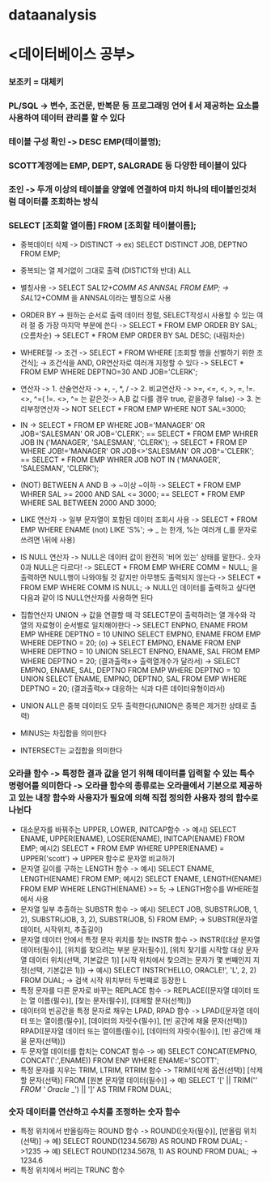 # dataanalysis

# <데이터베이스 공부>
### 보조키 = 대체키
### PL/SQL -> 변수, 조건문, 반복문 등 프로그래밍 언어ㅔ서 제공하는 요소를 사용하여 데이터 관리를 할 수 있다
### 테이블 구성 확인 -> DESC EMP(테이블명);
### SCOTT계정에는 EMP, DEPT, SALGRADE 등 다양한 테이블이 있다
### 조인 -> 두개 이상의 테이블을 양옆에 연결하여 마치 하나의 테이블인것처럼 데이터를 조회하는 방식
### SELECT [조회할 열이름] FROM [조회할 테이블이름];
- 중복데이터 삭제 -> DISTINCT -> ex) SELECT DISTINCT JOB, DEPTNO FROM EMP;
- 중복되는 열 제거없이 그대로 출력 (DISTICT와 반대) ALL 
- 별칭사용 -> SELECT SAL*12+COMM AS ANNSAL FROM EMP; -> SAL*12+COMM 을 ANNSAL이라는 별칭으로 사용
- ORDER BY -> 원하는 순서로 출력 데이터 정렬, SELECT작성시 사용할 수 있는 여러 절 중 가장 마지막 부분에 쓴다
           -> SELECT * FROM EMP ORDER BY SAL; (오름차순)
           -> SELECT * FROM EMP ORDER BY SAL DESC; (내림차순)
           
- WHERE절 -> 조건 -> SELECT * FROM WHERE [조회할 행을 선별하기 위한 조건식]; -> 조건식을 AND, OR연산자로 여러개 지정할 수 있다
          -> SELECT * FROM EMP WHERE DEPTNO=30 AND JOB='CLERK';
- 연산자 -> 1. 산술연산자 -> +, -, *, /
         -> 2. 비교연산자 -> >=, <=, <, >, =, !=. <>, ^=(  !=. <>, ^= 는 같은것-> A,B 값 다를 경우 true, 같을경우 false)
         -> 3. 논리부정연산자 -> NOT 
         SELECT * FROM EMP WHERE NOT SAL=3000;
         
- IN -> SELECT * FROM EP WHERE JOB='MANAGER' OR JOB='SALESMAN' OR JOB='CLERK'; == SELECT * FROM EMP WHRER JOB IN ('MANAGER', 'SALESMAN', 'CLERK');
     -> SELECT * FROM EP WHERE JOB!='MANAGER' OR JOB<>'SALESMAN' OR JOB^='CLERK'; == SELECT * FROM EMP WHRER JOB NOT IN ('MANAGER', 'SALESMAN', 'CLERK');
- (NOT) BETWEEN A AND B -> ~이상 ~이하 -> SELECT * FROM EMP WHRER SAL >= 2000 AND SAL <= 3000; == SELECT * FROM EMP WHERE SAL BETWEEN 2000 AND 3000;
- LIKE 연산자 -> 일부 문자열이 포함된 데이터 조회시 사용 -> SELECT * FROM EMP WHERE ENAME (not) LIKE 'S%'; -> _ 는 한개, %는 여러개 (_를 문자로 쓰려면 \뒤에 사용)
- IS NULL 연산자 -> NULL은 데이터 값이 완전히 '비어 있는' 상태를 말한다.. 숫자 0과 NULL은 다르다!
                 -> SELECT * FROM EMP WHERE COMM = NULL; 을 출력하면 NULL행이 나와야될 것 같지만 아무행도 출력되지 않는다
                 -> SELECT * FROM EMP WHERE COMM IS NULL; -> NULL인 데이터를 출력하고 싶다면 다음과 같이 IS NULL연산자를 사용하면 된다
- 집합연산자 UNION -> 값을 연결할 때 각 SELECT문이 출력하려는 열 개수와 각 열의 자료형이 순서별로 일치해야한다
                  -> SELECT ENPNO, ENAME FROM EMP WHERE DEPTNO = 10 UNINO SELECT EMPNO, ENAME FROM EMP WHERE DEPTNO = 20; (o)
                  -> SELECT EMPNO, ENAME FROM ENP WHERE DEPTNO = 10 UNION SELECT ENPNO, ENAME, SAL FROM EMP WHERE DEPTNO = 20; (결과출력x-> 출력열개수가 달라서)
                  -> SELECT EMPNO, ENAME, SAL, DEPTNO FROM EMP WHERE DEPTNO = 10 UNION SELECT ENAME, EMPNO, DEPTNO, SAL FROM EMP WHERE DEPTNO = 20; (결과출력x-> 대응하는 식과 다른 데이터유형이라서)
- UNION ALL은 중복 데이터도 모두 출력한다(UNION은 중복은 제거한 상태로 출력)
- MINUS는 차집합을 의미한다 
- INTERSECT는 교집합을 의미한다
                  
### 오라클 함수 -> 특정한 결과 값을 얻기 위해 데이터를 입력할 수 있는 특수 명령어를 의미한다 -> 오라클 함수의 종류로는 오라클에서 기본으로 제공하고 있는 내장 함수와 사용자가 필요에 의해 직접 정의한 사용자 정의 함수로 나뉜다
- 대소문자를 바꿔주는 UPPER, LOWER, INITCAP함수 -> 예시) SELECT ENAME, UPPER(ENAME), LOSER(ENAME), INITCAP(ENAME) FROM EMP;
                                                 예시2) SELECT * FROM EMP WHERE UPPER(ENAME) = UPPER('scott') -> UPPER 함수로 문자열 비교하기
- 문자열 길이를 구하는 LENGTH 함수 -> 예시) SELECT ENAME, LENGTH(ENAME) FROM EMP;
                                    예시2) SELECT ENAME, LENGTH(ENAME) FROM EMP WHERE LENGTH(ENAME) >= 5; -> LENGTH함수를 WHERE절에서 사용
- 문자열 일부 추출하는 SUBSTR 함수 -> 예시) SELECT JOB, SUBSTR(JOB, 1, 2), SUBSTR(JOB, 3, 2), SUBSTR(JOB, 5) FROM EMP; -> SUBSTR(문자열 데이터, 시작위치, 추출길이)
- 문자열 데이터 안에서 특정 문자 위치를 찾는 INSTR 함수 -> INSTR([대상 문자열 데이터(필수)], [위치를 찾으려는 부분 문자(필수)], [위치 찾기를 시작할 대상 문자열 데이터 위치(선택, 기본값은 1)] [시작 위치에서 찾으려는 문자가 몇 번쨰인지 지정(선택, 기본값은 1)])
                                  -> 예시) SELECT INSTR('HELLO, ORACLE!', 'L', 2, 2) FROM DUAL; -> 검색 시작 위치부터 두번쨰로 등장한 L
- 특정 문자를 다른 문자로 바꾸는 REPLACE 함수 -> REPLACE([문자열 데이터 또는 열 이름(필수)], [찾는 문자(필수)], [대체할 문자(선책)])
- 데이터의 빈공간을 특정 문자로 채우는 LPAD, RPAD 함수 -> LPAD([문자열 데이터 또는 열이름(필수)], [데이터의 자릿수(필수)], [빈 공간에 채울 문자(선택)])
                                                       RPAD([문자열 데이터 또는 열이름(필수)], [데이터의 자릿수(필수)], [빈 공간에 채울 문자(선택)])
- 두 문자열 데이터를 합치는 CONCAT 함수 -> 예) SELECT CONCAT(EMPNO, CONCAT(':',ENAME)) FROM ENP WHERE ENAME='SCOTT';
- 특정 문자를 지우는 TRIM, LTRIM, RTRIM 함수 -> TRIM([삭제 옵션(선택)] [삭제할 문자(선택)] FROM [원본 문자열 데이터(필수)]
                                            -> 예) SELECT '[' || TRIM('_' FROM '_ _Oracle_ _') || ']' AS TRIM FROM DUAL;
                                            
                                            
### 숫자 데이터를 연산하고 수치를 조정하는 숫자 함수
- 특정 위치에서 반올림하는 ROUND 함수 -> ROUND([숫자(필수)], [반올림 위치(선택)] -> 예) SELECT ROUND(1234.5678) AS ROUND FROM DUAL; ->1235
                                                                             -> 예) SELECT ROUND(1234.5678, 1) AS ROUND FROM DUAL; -> 1234.6
- 특정 위치에서 버리는 TRUNC 함수                                      
                                                       
                                                       
                               
